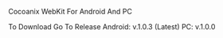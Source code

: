 Cocoanix WebKit For Android And PC

To Download Go To Release
Android: v.1.0.3 (Latest)
PC: v.1.0.0
